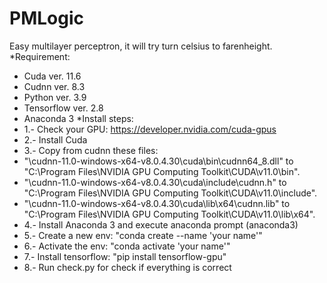 # PMLogic
Easy multilayer perceptron, it will try turn celsius to farenheight.
*Requirement:
  - Cuda ver. 11.6
  - Cudnn ver. 8.3
  - Python ver. 3.9
  - Tensorflow ver. 2.8
  - Anaconda 3
*Install steps:
 - 1.- Check your GPU: https://developer.nvidia.com/cuda-gpus
 - 2.- Install Cuda
 - 3.- Copy from cudnn these files:
  - "\cudnn-11.0-windows-x64-v8.0.4.30\cuda\bin\cudnn64_8.dll" to "C:\Program Files\NVIDIA GPU Computing Toolkit\CUDA\v11.0\bin".
  - "\cudnn-11.0-windows-x64-v8.0.4.30\cuda\include\cudnn.h" to "C:\Program Files\NVIDIA GPU Computing Toolkit\CUDA\v11.0\include".
  - "\cudnn-11.0-windows-x64-v8.0.4.30\cuda\lib\x64\cudnn.lib" to "C:\Program Files\NVIDIA GPU Computing Toolkit\CUDA\v11.0\lib\x64".
 - 4.- Install Anaconda 3 and execute anaconda prompt (anaconda3)
 - 5.- Create a new env: "conda create --name 'your name'"
 - 6.- Activate the env: "conda activate 'your name'"
 - 7.- Install tensorflow: "pip install tensorflow-gpu"
 - 8.- Run check.py for check if everything is correct
